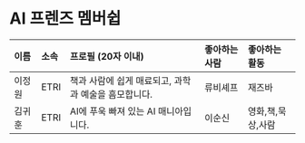 # AI 프렌즈 멤버쉽

| 이름 | 소속 | 프로필 (20자 이내) | 좋아하는 사람 | 좋아하는 활동 |
|:----|:----|:---------------|:-----------|:-----------|
|이정원|ETRI|책과 사람에 쉽게 매료되고, 과학과 예술을 흠모합니다.|류비셰프|재즈바|
|김귀훈|ETRI|AI에 푸욱 빠져 있는 AI 매니아입니다.|이순신|영화,책,묵상,사람|
